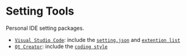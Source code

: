 # Setting Tools

Personal IDE setting packages.

 - [`Visual Studio Code`](VSCode_IDE_Style): include the [`setting.json`](VSCode_IDE_Style/config_Code_User/settings.json) and [`extention list`](VSCode_IDE_Style/vs_code_extention_list.txt)
 - [`Qt Creator`](Qt_IDE_Style): include the [`coding style`](Qt_IDE_Style/QtProject/qtcreator/styles/)
